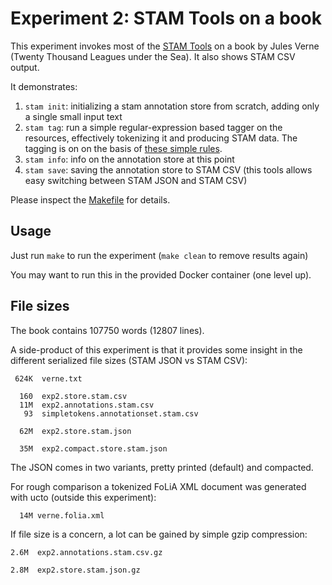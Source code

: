 # Experiment 2: STAM Tools on a book

This experiment invokes most of the [STAM Tools](https://github.com/annotation/stam-tools) on a book by Jules Verne (Twenty Thousand Leagues under the Sea). It also shows STAM CSV output.

It demonstrates:

1. `stam init`: initializing a stam annotation store from scratch, adding only a single small input text
3. `stam tag`: run a simple regular-expression based tagger on the resources, effectively tokenizing it and producing STAM data. The tagging is on on the basis of [these simple rules](../config/stam-tag/simpletagger.tsv).
5. `stam info`: info on the annotation store at this point
4. `stam save`: saving the annotation store to STAM CSV (this tools allows easy switching between STAM JSON and STAM CSV)

Please inspect the [Makefile](Makefile) for details.

## Usage

Just run ``make`` to run the experiment (``make clean`` to remove results again)

You may want to run this in the provided Docker container (one level up).

## File sizes

The book contains 107750 words (12807 lines).

A side-product of this experiment is that it provides some insight in the different serialized file sizes (STAM JSON vs STAM CSV):

```
 624K  verne.txt

  160  exp2.store.stam.csv
  11M  exp2.annotations.stam.csv
   93  simpletokens.annotationset.stam.csv

  62M  exp2.store.stam.json

  35M  exp2.compact.store.stam.json
```

The JSON comes in two variants, pretty printed (default) and compacted.

For rough comparison a tokenized FoLiA XML document was generated with ucto (outside this experiment):

```
  14M verne.folia.xml
```

If file size is a concern, a lot can be gained by simple gzip compression:

```
2.6M  exp2.annotations.stam.csv.gz

2.8M  exp2.store.stam.json.gz
```



